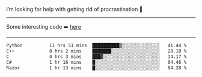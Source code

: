 I’m looking for help with getting rid of procrastination 🤔

-----

Some interesting code :arrow_right: [here](https://github.com/zhen8838/playground)

-----

<!--START_SECTION:waka-->

```txt
Python          11 hrs 51 mins  ██████████▒░░░░░░░░░░░░░░   41.44 %
C++             8 hrs 2 mins    ███████░░░░░░░░░░░░░░░░░░   28.10 %
C               4 hrs 3 mins    ███▓░░░░░░░░░░░░░░░░░░░░░   14.17 %
C#              1 hr 16 mins    █░░░░░░░░░░░░░░░░░░░░░░░░   04.46 %
Razor           1 hr 13 mins    █░░░░░░░░░░░░░░░░░░░░░░░░   04.28 %
```

<!--END_SECTION:waka-->

<!--
**zhen8838/zhen8838** is a ✨ _special_ ✨ repository because its `README.md` (this file) appears on your GitHub profile.

Here are some ideas to get you started:

- 🔭 I’m currently working on ...
- 🌱 I’m currently learning ...
- 👯 I’m looking to collaborate on ...
 ...
- 💬 Ask me about ...
- 📫 How to reach me: ...
- 😄 Pronouns: ...
- ⚡ Fun fact: ...
-->
